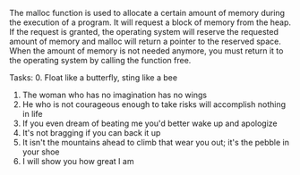 The malloc function is used to allocate a certain amount of memory during the execution of a program. It will request a block of memory from the heap.
If the request is granted, the operating system will reserve the requested amount of memory and malloc will return a pointer to the reserved space.
When the amount of memory is not needed anymore, you must return it to the operating system by calling the function free.

Tasks:
0. Float like a butterfly, sting like a bee
1. The woman who has no imagination has no wings
2. He who is not courageous enough to take risks will accomplish nothing in life
3. If you even dream of beating me you'd better wake up and apologize
4. It's not bragging if you can back it up
5. It isn't the mountains ahead to climb that wear you out; it's the pebble in your shoe
6. I will show you how great I am
